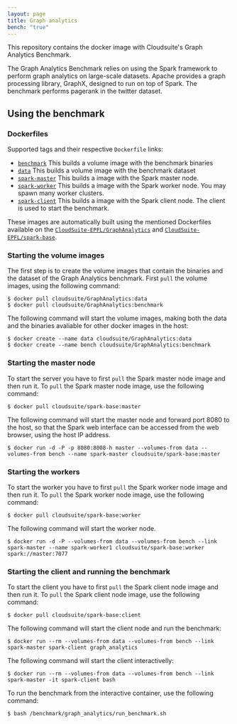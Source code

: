 ```yaml
---
layout: page
title: Graph analytics
bench: "true"
---
```


This repository contains the docker image with Cloudsuite's Graph Analytics Benchmark.

The Graph Analytics Benchmark relies on using the Spark framework to perform graph analytics on large-scale datasets. Apache provides a graph processing library, GraphX, designed to run on top of Spark. The benchmark performs pagerank in the twitter dataset.

## Using the benchmark ##

### Dockerfiles ###

Supported tags and their respective `Dockerfile` links:
- [`benchmark`][benchmarkdocker] This builds a volume image with the benchmark binaries
- [`data`][datadocker] This builds a volume image with the benchmark dataset
- [`spark-master`][sparkmasterdocker] This builds a image with the Spark master node.
- [`spark-worker`][sparkworkerdocker] This builds a image with the Spark worker node. You may spawn many worker clusters.
- [`spark-client`][sparkclientdocker] This builds a image with the Spark client node. The client is used to start the benchmark.

These images are automatically built using the mentioned Dockerfiles available on the [`CloudSuite-EPFL/GraphAnalytics`][repo] and [`CloudSuite-EPFL/spark-base`][sparkrepo].

### Starting the volume images ###

The first step is to create the volume images that contain the binaries and the dataset of the Graph Analytics benchmark. First `pull` the volume images, using the following command:

    $ docker pull cloudsuite/GraphAnalytics:data
    $ docker pull cloudsuite/GraphAnalytics:benchmark

The following command will start the volume images, making both the data and the binaries avaliable for other docker images in the host:

    $ docker create --name data cloudsuite/GraphAnalytics:data
    $ docker create --name bench cloudsuite/GraphAnalytics:benchmark

### Starting the master node ###

To start the server you have to first `pull` the Spark master node image and then run it. To `pull` the Spark master node image, use the following command:

    $ docker pull cloudsuite/spark-base:master

The following command will start the master node and forward port 8080 to the host, so that the Spark web interface can be accessed from the web browser, using the host IP address.

    $ docker run -d -P -p 8080:8008-h master --volumes-from data --volumes-from bench --name spark-master cloudsuite/spark-base:master

### Starting the workers ###

To start the worker you have to first `pull` the Spark worker node image and then run it. To `pull` the Spark worker node image, use the following command:

    $ docker pull cloudsuite/spark-base:worker

The following command will start the worker node.

    $ docker run -d -P --volumes-from data --volumes-from bench --link spark-master --name spark-worker1 cloudsuite/spark-base:worker spark://master:7077

### Starting the client and running the benchmark ###

To start the client you have to first `pull` the Spark client node image and then run it. To `pull` the Spark client node image, use the following command:

    $ docker pull cloudsuite/spark-base:client

The following command will start the client node and run the benchmark:

    $ docker run --rm --volumes-from data --volumes-from bench --link spark-master spark-client graph_analytics

The following command will start the client interactivelly:

    $ docker run --rm --volumes-from data --volumes-from bench --link spark-master -it spark-client bash

To run the benchmark from the interactive container, use the following command:

    $ bash /benchmark/graph_analytics/run_benchmark.sh

[benchmarkdocker]: https://github.com/CloudSuite-EPFL/GraphAnalytics/blob/master/benchmarks/Dockerfile "Benchmark volume Dockerfile"
[datadocker]: https://github.com/CloudSuite-EPFL/GraphAnalytics/blob/master/data/Dockerfile "Data volume Dockerfile"
[sparkmasterdocker]: https://github.com/CloudSuite-EPFL/spark-base/blob/master/spark-master/Dockerfile "Spark Master Node Dockerfile"
[sparkworkerdocker]: https://github.com/CloudSuite-EPFL/spark-base/blob/master/spark-worker/Dockerfile "Spark Worker Dockerfile"
[sparkclientdocker]: https://github.com/CloudSuite-EPFL/spark-base/blob/master/spark-client/Dockerfile "Spark Client Dockerfile"
[repo]: https://github.com/CloudSuite-EPFL/GraphAnalytics "Graph Analytics GitHub Repo"
[sparkrepo]: https://github.com/CloudSuite-EPFL/spark-base "Spark Base GitHub Repo"
